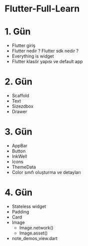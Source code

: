 # Flutter-Full-Learn
# 1. Gün
- Flutter giriş
-  Flutter nedir ? Flutter sdk nedir ?
-  Everything is widget
-  Flutter klasör yapısı ve default app 
# 2. Gün
-  Scaffold
-  Text
-  Sizezdbox
-  Drawer
# 3. Gün
-  AppBar
-  Button
-  InkWell
-  Icons
-  ThemeData
-  Color sınıfı oluşturma ve detayları
# 4. Gün
-  Stateless widget
-  Padding
-  Card 
- Image 
  * Image.network()
  * Image.asset()
-  note_demos_view.dart

